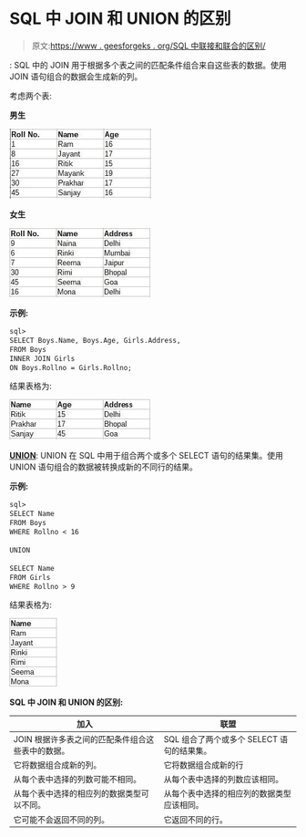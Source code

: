 # SQL 中 JOIN 和 UNION 的区别

> 原文:[https://www . geesforgeks . org/SQL 中联接和联合的区别/](https://www.geeksforgeeks.org/difference-between-join-and-union-in-sql/)

:
SQL 中的 JOIN 用于根据多个表之间的匹配条件组合来自这些表的数据。使用 JOIN 语句组合的数据会生成新的列。

考虑两个表:

**男生**

![](img/c49574fecc9a42ac02bc6eda2a1d4da8.png)

**女生**

![](img/3cc5e67fda117bba02f3e59447104155.png)

**示例:**

```
sql> 
SELECT Boys.Name, Boys.Age, Girls.Address,
FROM Boys 
INNER JOIN Girls 
ON Boys.Rollno = Girls.Rollno; 
```

结果表格为:

![](img/29c717f56f1c5b1cb429bddc677803c4.png)

**<u>[UNION](https://www.geeksforgeeks.org/sql-union-clause/)</u>**:
UNION 在 SQL 中用于组合两个或多个 SELECT 语句的结果集。使用 UNION 语句组合的数据被转换成新的不同行的结果。

**示例:**

```
sql> 
SELECT Name 
FROM Boys 
WHERE Rollno < 16 

UNION

SELECT Name 
FROM Girls 
WHERE Rollno > 9 
```

结果表格为:

![](img/787d9b3d4663d99d822f8c6d8ae3b258.png)

**SQL 中 JOIN 和 UNION 的区别:**

| 加入 | 联盟 |
| --- | --- |
| JOIN 根据许多表之间的匹配条件组合这些表中的数据。 | SQL 组合了两个或多个 SELECT 语句的结果集。 |
| 它将数据组合成新的列。 | 它将数据组合成新的行 |
| 从每个表中选择的列数可能不相同。 | 从每个表中选择的列数应该相同。 |
| 从每个表中选择的相应列的数据类型可以不同。 | 从每个表中选择的相应列的数据类型应该相同。 |
| 它可能不会返回不同的列。 | 它返回不同的行。 |